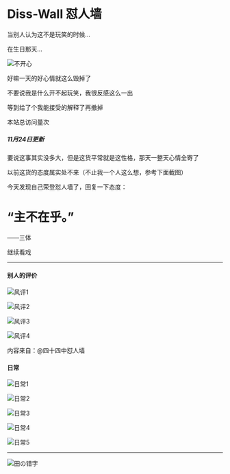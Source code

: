 # Diss-Wall 怼人墙

当别人认为这不是玩笑的时候…

在生日那天…

![不开心](bad.jpg)

好嘛一天的好心情就这么毁掉了

不要说我是什么开不起玩笑，我很反感这么一出

等到给了个我能接受的解释了再撤掉

<script async src="//busuanzi.ibruce.info/busuanzi/2.3/busuanzi.pure.mini.js"></script>
<span id="busuanzi_container_site_pv">本站总访问量<span id="busuanzi_value_site_pv"></span>次</span>


##### 11月24日更新

要说这事其实没多大，但是这货平常就是这性格，那天一整天心情全寄了

以前这货的态度属实处不来（不止我一个人这么想，参考下面截图）

今天发现自己荣登怼人墙了，回复一下态度：

# “主不在乎。”

——三体

继续看戏

---
#### 别人的评价

![风评1](风评1.jpeg)

![风评2](风评2.jpeg)

![风评3](风评3.jpeg)

![风评4](风评4.jpeg)

内容来自：@四十四中怼人墙

#### 日常

![日常1](日常1.jpg)

![日常2](日常2.jpg)

![日常3](日常3.jpg)

![日常4](日常4.jpg)

![日常5](日常5.jpg)

---

![田の错字](田の错字.jpg)

